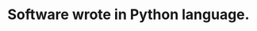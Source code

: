 <h1>Software wrote in Python language.</h1>

<!---
ArcadeFrog/ArcadeFrog is a ✨ special ✨ repository because its `README.md` (this file) appears on your GitHub profile.
You can click the Preview link to take a look at your changes.
--->
